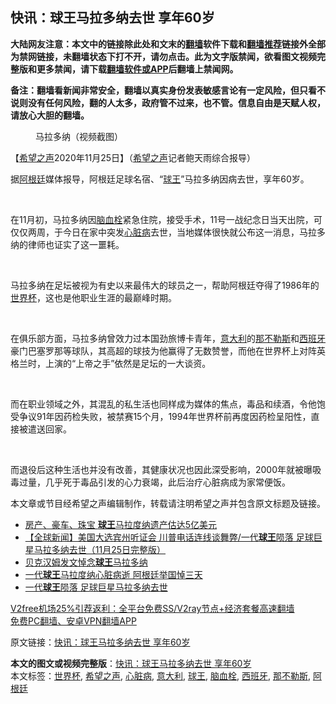  <h2>快讯：球王马拉多纳去世 享年60岁</h2> <p class="notice"><b>大陆网友注意：本文中的链接除此处和文末的<a href="https://github.com/bannedbook/fanqiang" >翻墙</a>软件下载和<a href="https://github.com/killgcd/justmysocks/blob/master/README.md">翻墙推荐</a>链接外全部为禁网链接，未翻墙状态下打不开，请勿点击。此为文字版禁闻，欲看图文视频完整版和更多禁闻，请下载<a href="https://github.com/bannedbook/fanqiang">翻墙软件或APP</a>后翻墙上禁闻网。</p><p>备注：翻墙看新闻非常安全，翻墙以真实身份发表敏感言论有一定风险，但只看不说则没有任何风险，翻的人太多，政府管不过来，也不管。信息自由是天赋人权，请放心大胆的翻墙。</b></p>  <div class="entry"> <figure><figcaption>马拉多纳（视频截图）</figcaption></figure> <p>【<span class='wp_keywordlink_affiliate'><a href="https://www.soundofhope.org" title="希望之声" target="_blank">希望之声</a></span>2020年11月25日】（<a href="https://www.bannedbook.org/bnews/tag/%e5%b8%8c%e6%9c%9b%e4%b9%8b%e5%a3%b0/" class="st_tag internal_tag" rel="tag" title="标签 希望之声 下的日志">希望之声</a>记者鲍天雨综合报导）</p> <p>据<a href="https://www.bannedbook.org/bnews/tag/%e9%98%bf%e6%a0%b9%e5%bb%b7/" class="st_tag internal_tag" rel="tag" title="标签 阿根廷 下的日志">阿根廷</a>媒体报导，阿根廷足球名宿、“<a href="https://www.bannedbook.org/bnews/tag/%E7%90%83%E7%8E%8B/" class="st_tag internal_tag" rel="tag" title="标签 球王 下的日志">球王</a>”马拉多纳因病去世，享年60岁。</p> <p> </p> <p>在11月初，马拉多纳因<a href="https://www.bannedbook.org/bnews/tag/%E8%84%91%E8%A1%80%E6%A0%93/" class="st_tag internal_tag" rel="tag" title="标签 脑血栓 下的日志">脑血栓</a>紧急住院，接受手术，11号一战纪念日当天出院，可仅仅两周，于今日在家中突发<a href="https://www.bannedbook.org/bnews/tag/%e5%bf%83%e8%84%8f%e7%97%85/" class="st_tag internal_tag" rel="tag" title="标签 心脏病 下的日志">心脏病</a>去世，当地媒体很快就公布这一消息，马拉多纳的律师也证实了这一噩耗。</p> <p> </p> <p>马拉多纳在足坛被视为有史以来最伟大的球员之一，帮助阿根廷夺得了1986年的<a href="https://www.bannedbook.org/bnews/tag/%E4%B8%96%E7%95%8C%E6%9D%AF/" class="st_tag internal_tag" rel="tag" title="标签 世界杯 下的日志">世界杯</a>，这也是他职业生涯的最巅峰时期。</p> <p> </p>  <p>在俱乐部方面，马拉多纳曾效力过本国劲旅博卡青年，<a href="https://www.bannedbook.org/bnews/tag/%e6%84%8f%e5%a4%a7%e5%88%a9/" class="st_tag internal_tag" rel="tag" title="标签 意大利 下的日志">意大利</a>的<a href="https://www.bannedbook.org/bnews/tag/%e9%82%a3%e4%b8%8d%e5%8b%92%e6%96%af/" class="st_tag internal_tag" rel="tag" title="标签 那不勒斯 下的日志">那不勒斯</a>和<a href="https://www.bannedbook.org/bnews/tag/%e8%a5%bf%e7%8f%ad%e7%89%99/" class="st_tag internal_tag" rel="tag" title="标签 西班牙 下的日志">西班牙</a>豪门巴塞罗那等球队，其高超的球技为他赢得了无数赞誉，而他在世界杯上对阵英格兰时，上演的“上帝之手”依然是足坛的一大谈资。</p> <p> </p> <p>而在职业领域之外，其混乱的私生活也同样成为媒体的焦点，毒品和续酒，令他饱受争议91年因药检失败，被禁赛15个月，1994年世界杯前再度因药检呈阳性，直接被遣送回家。</p> <p> </p> <p>而退役后这种生活也并没有改善，其健康状况也因此深受影响，2000年就被曝吸毒过量，几乎死于毒品引发的心力衰竭，此后治疗心脏病成为家常便饭。</p> <p>本文章或节目经希望之声编辑制作，转载请注明希望之声并包含原文标题及链接。</p> <ul class='op-related-articles' title='相关阅读'> <li><a href='https://www.bannedbook.org/bnews/baitai/20201128/1438807.html' target='_blank'>房产、豪车、珠宝 <b>球王</b>马拉度纳遗产估达5亿美元</a></li> <li><a href='https://www.bannedbook.org/bnews/bannedvideo/20201126/1437618.html' target='_blank'>【全球新闻】美国大选宾州听证会 川普电话连线谈舞弊/一代<b>球王</b>陨落 足球巨星马拉多纳去世（11月25日完整版）</a></li> <li><a href='https://www.bannedbook.org/bnews/baitai/20201126/1437456.html' target='_blank'>贝克汉姆发文悼念<b>球王</b>马拉多纳</a></li> <li><a href='https://www.bannedbook.org/bnews/taiwannews/20201126/1437419.html' target='_blank'>一代<b>球王</b>马拉度纳心脏病逝 阿根廷举国悼三天</a></li> <li><a href='https://www.bannedbook.org/bnews/bannedvideo/20201126/1437399.html' target='_blank'>一代<b>球王</b>陨落 足球巨星马拉多纳去世</a></li> </ul> <p class="texttj"> <a href="https://www.bannedbook.org/forum23/topic22702.html" target="_blank">V2free机场25%引荐返利：全平台免费SS/V2ray节点+经济套餐高速翻墙</a><br/> <a href="https://github.com/bannedbook/fanqiang/wiki/%E7%A6%81%E9%97%BB%E7%BD%91%E5%AE%89%E5%8D%93%E7%BF%BB%E5%A2%99%E6%96%B0%E9%97%BBAPP" target="_blank">免费PC翻墙、安卓VPN翻墙APP</a></p><p>原文链接：<a class="src_link"  href="https://www.soundofhope.org/post/446842" target="_blank">快讯：球王马拉多纳去世 享年60岁</a></p> <a name='sharetosocial'></a>       <div><b>本文的图文或视频完整版</b>：<a href='https://www.bannedbook.org/bnews/comments/20201216/1448684.html'>快讯：球王马拉多纳去世 享年60岁</a></div>  </div><!--END ENTRY--> <div class="postfooter"> <div>本文标签：<a href="https://www.bannedbook.org/bnews/tag/%E4%B8%96%E7%95%8C%E6%9D%AF/" rel="tag">世界杯</a>, <a href="https://www.bannedbook.org/bnews/tag/%e5%b8%8c%e6%9c%9b%e4%b9%8b%e5%a3%b0/" rel="tag">希望之声</a>, <a href="https://www.bannedbook.org/bnews/tag/%e5%bf%83%e8%84%8f%e7%97%85/" rel="tag">心脏病</a>, <a href="https://www.bannedbook.org/bnews/tag/%e6%84%8f%e5%a4%a7%e5%88%a9/" rel="tag">意大利</a>, <a href="https://www.bannedbook.org/bnews/tag/%E7%90%83%E7%8E%8B/" rel="tag">球王</a>, <a href="https://www.bannedbook.org/bnews/tag/%E8%84%91%E8%A1%80%E6%A0%93/" rel="tag">脑血栓</a>, <a href="https://www.bannedbook.org/bnews/tag/%e8%a5%bf%e7%8f%ad%e7%89%99/" rel="tag">西班牙</a>, <a href="https://www.bannedbook.org/bnews/tag/%e9%82%a3%e4%b8%8d%e5%8b%92%e6%96%af/" rel="tag">那不勒斯</a>, <a href="https://www.bannedbook.org/bnews/tag/%e9%98%bf%e6%a0%b9%e5%bb%b7/" rel="tag">阿根廷</a></div>  </div><!--END POSTFOOTER--> 